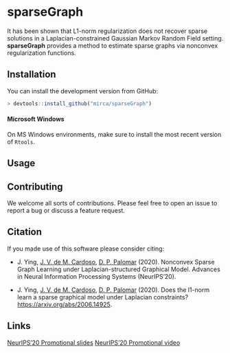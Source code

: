 <!-- README.md is generated from README.Rmd. Please edit that file -->
sparseGraph
===========

It has been shown that L1-norm regularization does not recover sparse
solutions in a Laplacian-constrained Gaussian Markov Random Field
setting. **sparseGraph** provides a method to estimate sparse graphs via
nonconvex regularization functions.

Installation
------------

You can install the development version from GitHub:

``` r
> devtools::install_github("mirca/sparseGraph")
```

#### Microsoft Windows

On MS Windows environments, make sure to install the most recent version
of `Rtools`.

Usage
-----

Contributing
------------

We welcome all sorts of contributions. Please feel free to open an issue
to report a bug or discuss a feature request.

Citation
--------

If you made use of this software please consider citing:

-   J. Ying, [J. V. de M. Cardoso](https://mirca.github.io), [D. P.
    Palomar](https://www.danielppalomar.com) (2020). Nonconvex Sparse
    Graph Learning under Laplacian-structured Graphical Model. Advances
    in Neural Information Processing Systems (NeurIPS’20).

-   J. Ying, [J. V. de M. Cardoso](https://mirca.github.io), [D. P.
    Palomar](https://www.danielppalomar.com) (2020). Does the l1-norm
    learn a sparse graphical model under Laplacian constraints?
    <https://arxiv.org/abs/2006.14925>.

Links
-----

[NeurIPS’20 Promotional
slides](https://palomar.home.ece.ust.hk/papers/2020/YingCardosoPalomar-NIPS2020-slides.pdf)
[NeurIPS’20 Promotional
video](https://www.youtube.com/watch?v=48IZzsMNF74)
